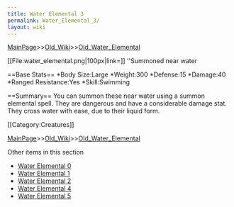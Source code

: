 ```yaml
---
title: Water Elemental 3
permalink: Water_Elemental_3/
layout: wiki
---
```


[MainPage](/keeperrl_wiki/ "wikilink")>>[Old_Wiki](/keeperrl_wiki/Old_Wiki "wikilink")>>[Old_Water_Elemental](/keeperrl_wiki/Old_Water_Elemental "wikilink")

[[File:water_elemental.png|100px|link=]] ''Summoned near water

==Base Stats==
*Body Size:Large
*Weight:300
*Defense:15
*Damage:40
*Ranged Resistance:Yes
*Skill:Swimming

==Summary==
You can summon these near water using a summon elemental spell. They are dangerous and have a considerable damage stat. They cross water with ease, due to their liquid form.

[[Category:Creatures]]

[MainPage](/keeperrl_wiki/ "wikilink")>>[Old_Wiki](/keeperrl_wiki/Old_Wiki "wikilink")>>[Old_Water_Elemental](/keeperrl_wiki/Old_Water_Elemental "wikilink")

Other items in this section
-    [Water Elemental 0](/keeperrl_wiki/Water_Elemental_0 "wikilink")
-    [Water Elemental 1](/keeperrl_wiki/Water_Elemental_1 "wikilink")
-    [Water Elemental 2](/keeperrl_wiki/Water_Elemental_2 "wikilink")
-    [Water Elemental 4](/keeperrl_wiki/Water_Elemental_4 "wikilink")
-    [Water Elemental 5](/keeperrl_wiki/Water_Elemental_5 "wikilink")
